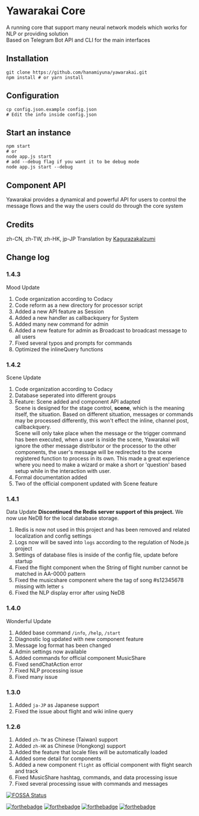 # Yawarakai Core

A running core that support many neural network models which works for NLP or providing solution   
Based on Telegram Bot API and CLI for the main interfaces

## Installation
```
git clone https://github.com/hanamiyuna/yawarakai.git
npm install # or yarn install
```

## Configuration
```
cp config.json.example config.json
# Edit the info inside config.json
```

## Start an instance
```
npm start
# or
node app.js start
# add --debug flag if you want it to be debug mode
node app.js start --debug
```

## Component API

Yawarakai provides a dynamical and powerful API for users to control the message flows and the way the users could do through the core system

## Credits

zh-CN, zh-TW, zh-HK, jp-JP Translation by [KagurazakaIzumi](https://github.com/KagurazakaIzumi)

## Change log

### 1.4.3
Mood Update
1. Code organization according to Codacy
2. Code reform as a new directory for processor script
3. Added a new API feature as Session
4. Added a new handler as callbackquery for System
5. Added many new command for admin
6. Added a new feature for admin as Broadcast to broadcast message to all users
7. Fixed several typos and prompts for commands
8. Optimized the inlineQuery functions

### 1.4.2
Scene Update
1. Code organization according to Codacy
2. Database seperated into different groups
3. Feature: Scene added and component API adapted   
Scene is designed for the stage control, **scene**, which is the meaning itself,
the situation. Based on different situation, messages or commands may be
processed differently, this won't effect the inline, channel post, callbackquery.   
Scene will only take place when the message or the trigger command has been 
executed, when a user is inside the scene, Yawarakai will ignore the other
message distributor or the processor to the other components, the user's
message will be redirected to the scene registered function to process in its
own.
This made a great experience where you need to make a wizard or make a short or
'question' based setup while in the interaction with user.
4. Formal documentation added
5. Two of the official component updated with Scene feature   

### 1.4.1
Data Update
**Discontinued the Redis server support of this project.**
We now use NeDB for the local database storage.   
1. Redis is now not used in this project and has been removed and related localization and config settings
2. Logs now will be saved into `logs` according to the regulation of Node.js project
3. Settings of database files is inside of the config file, update before startup
4. Fixed the flight component when the String of flight number cannot be matched in AA-0000 pattern
5. Fixed the musicshare component where the tag of song #s12345678 missing with letter `s`
6. Fixed the NLP display error after using NeDB

### 1.4.0
Wonderful Update
1. Added base command `/info`, `/help`, `/start`
2. Diagnostic log updated with new component feature
3. Message log format has been changed
4. Admin settings now available
5. Added commands for official component MusicShare
6. Fixed sendChatAction error
7. Fixed NLP processing issue
8. Fixed many issue   
   
### 1.3.0
1. Added `ja-JP` as Japanese support
2. Fixed the issue about flight and wiki inline query

### 1.2.6
1. Added `zh-TW` as Chinese (Taiwan) support
2. Added `zh-HK` as Chinese (Hongkong) support
3. Added the feature that locale files will be automatically loaded
4. Added some detail for components
5. Added a new component `flight` as official component with flight search and track
6. Fixed MusicShare hashtag, commands, and data processing issue
7. Fixed several processing issue with commands and messages

[![FOSSA Status](https://app.fossa.com/api/projects/git%2Bgithub.com%2Fhanamiyuna%2Fyawarakai.svg?type=large)](https://app.fossa.com/projects/git%2Bgithub.com%2Fhanamiyuna%2Fyawarakai?ref=badge_large)

[![forthebadge](https://forthebadge.com/images/badges/contains-cat-gifs.svg)]()  [![forthebadge](https://forthebadge.com/images/badges/built-with-love.svg)]()  [![forthebadge](https://forthebadge.com/images/badges/made-with-javascript.svg)]()  [![forthebadge](https://forthebadge.com/images/badges/just-plain-nasty.svg)]()
